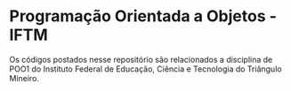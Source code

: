 # Programação Orientada a Objetos - IFTM

   Os códigos postados nesse repositório são relacionados a disciplina de POO1 do Instituto Federal de Educação, Ciência e Tecnologia do Triângulo Mineiro.

